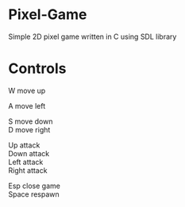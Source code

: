 # Pixel-Game

Simple 2D pixel game written in C using SDL library 

# Controls


<p> W       move up <br> </p> 
<p> A       move left <br> </p> 
S       move down <br>
D       move right <br>

Up      attack <br>
Down    attack <br>
Left    attack <br>
Right   attack <br>

Esp     close game <br>
Space   respawn <br>
